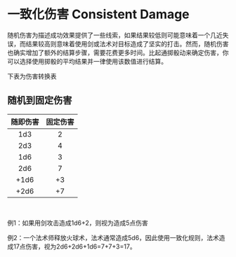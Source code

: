 # 一致化伤害 Consistent Damage

随机伤害为描述成功效果提供了一些线索，如果结果较低则可能意味着一个几近失误，而结果较高则意味着使用剑或法术对目标造成了坚实的打击。然而，随机伤害也确实增加了额外的结算步骤，需要花费更多时间。比起通掷骰动来确定伤害，你可以选择使用掷骰的平均结果并一律使用该数值进行结算。

下表为伤害转换表

## 随机到固定伤害

<table>
<thead>
<tr class="header">
<th style="text-align: center;">随即伤害</th>
<th style="text-align: center;">固定伤害</th>
</tr>
</thead>
<tbody>
<tr class="odd">
<td style="text-align: center;">1d3</td>
<td style="text-align: center;">2</td>
</tr>
<tr class="even">
<td style="text-align: center;">2d3</td>
<td style="text-align: center;">4</td>
</tr>
<tr class="odd">
<td style="text-align: center;">1d6</td>
<td style="text-align: center;">3</td>
</tr>
<tr class="even">
<td style="text-align: center;">2d6</td>
<td style="text-align: center;">7</td>
</tr>
<tr class="odd">
<td style="text-align: center;">+1d6</td>
<td style="text-align: center;">+3</td>
</tr>
<tr class="even">
<td style="text-align: center;">+2d6</td>
<td style="text-align: center;">+7</td>
</tr>
</tbody>
</table>

 

例1：如果用剑攻击造成1d6+2，则视为造成5点伤害

例2：一个法术师释放火球术，法术通常造成5d6，因此使用一致化规则，法术造成17点伤害，视为2d6+2d6+1d6=7+7+3=17。
